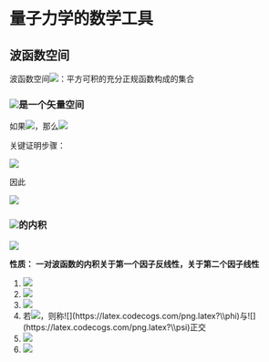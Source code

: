 # 量子力学的数学工具

## 波函数空间

波函数空间![](https://latex.codecogs.com/png.latex?\\mathcal{F})：平方可积的充分正规函数构成的集合

### ![](https://latex.codecogs.com/png.latex?\\mathcal{F})是一个矢量空间

如果![](https://latex.codecogs.com/png.latex?\\psi_1(\\vec{r}),\\psi_1(\\vec{r})\\in\\mathcal{F})，那么![](https://latex.codecogs.com/png.latex?\\psi(\\vec{r})=\\lambda_1\\psi_1(\\vec{r})+\\lambda_2\\psi_2(\\vec{r})\\in\\mathcal{F})

关键证明步骤：

![](https://latex.codecogs.com/png.latex?\\begin{aligned}|\\psi(\\vec{r})|^2&=|\\lambda_1|^2|\\psi_1(\\vec{r})|^2+|\\lambda_2|^2|\\psi_2(\\vec{r})|^2+\\lambda_1^*\\lambda_2\\psi_1^*(\\vec{r})\\psi_2(\\vec{r})+\\lambda_1\\lambda_2^*\\psi_1(\\vec{r})\\psi_2^*(\\vec{r})\\\\&\\leqslant|\\lambda_1|^2|\\psi_1(\\vec{r})|^2+|\\lambda_2|^2|\\psi_2(\\vec{r})|^2+2|\\lambda_1||\\lambda_2||\\psi_1(\\vec{r})||\\psi_2(\\vec{r})|\\\\&\\leqslant|\\lambda_1|^2|\\psi_1(\\vec{r})|^2+|\\lambda_2|^2|\\psi_2(\\vec{r})|^2+|\\lambda_1||\\lambda_2|\\left[|\\psi_1(\\vec{r})|^2+|\\psi_2(\\vec{r})|^2\\right]\\end{aligned})

因此

![](https://latex.codecogs.com/png.latex?\\int|\\psi(\\vec{r})|\\mathrm{d}^3r=const)

### ![](https://latex.codecogs.com/png.latex?\\mathcal{F})的内积

![](https://latex.codecogs.com/png.latex?(\\phi,\\psi)=\\int\\phi^*(\\vec{r})\\psi(\\vec{r})\\mathrm{d}^3r)

**性质：**
**一对波函数的内积关于第一个因子反线性，关于第二个因子线性**
1. ![](https://latex.codecogs.com/png.latex?(\\phi,\\psi)=(\\psi,\\phi)^*)
2. ![](https://latex.codecogs.com/png.latex?(\\phi,\\lambda_1\\psi_1+\\lambda_2\\psi_2)=\\lambda_1(\\phi,\\psi_1)+\\lambda_2(\\phi,\\psi_2))
3. ![](https://latex.codecogs.com/png.latex?(\\lambda_1\\phi_1+\\lambda_2\\phi_2,\\psi)=\\lambda_1^*(\\phi_1,\\psi)+\\lambda_2^*(\\phi_2,\\psi))
4. 若![](https://latex.codecogs.com/png.latex?(\\phi,\\psi)=0)，则称![](https://latex.codecogs.com/png.latex?\\phi)与![](https://latex.codecogs.com/png.latex?\\psi)正交
5. ![](https://latex.codecogs.com/png.latex?|\\phi(\\vec{r})|=\\sqrt{(\\phi,\\phi)})
6. ![](https://latex.codecogs.com/png.latex?|(\\phi,\\psi)|\\leqslant|\\phi||\\psi|)
